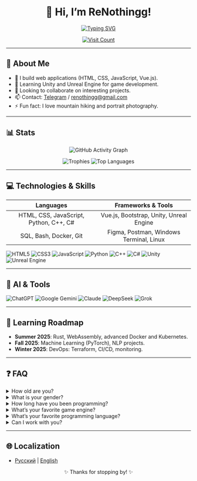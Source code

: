 <h1 align="center">
  👋 Hi, I’m ReNothingg!
</h1>

<p align="center">
  <a href="https://git.io/typing-svg">
    <img src="https://readme-typing-svg.demolab.com?font=Fira+Code&weight=500&size=32&pause=1000&center=true&width=800&height=100&lines=Frontend+|+Backend+|+Game+Dev" alt="Typing SVG" />
  </a>
</p>

<p align="center">
  <a href="https://github.com/renothingg">
    <img src="https://count.getloli.com/get/@renothingg?theme=rule34" alt="Visit Count" />
  </a>
</p>

---

## 🚀 About Me

* 🔭 I build web applications (HTML, CSS, JavaScript, Vue.js).
* 🌱 Learning Unity and Unreal Engine for game development.
* 👯 Looking to collaborate on interesting projects.
* 📫 Contact: [Telegram](https://t.me/ReNothingg) / [renothingg@gmail.com](mailto:renothingg@gmail.com)
* ⚡ Fun fact: I love mountain hiking and portrait photography.

---

## 📊 Stats

<p align="center">
  <img src="https://github-readme-activity-graph.vercel.app/graph?username=renothingg&bg_color=0d1117&color=58a6ff&line=58a6ff&point=58a6ff&area=true&area_color=161b22&radius=8&hide_border=true" alt="GitHub Activity Graph" />
</p>

<p align="center">
  <img src="https://github-profile-trophy.vercel.app/?username=renothingg&theme=onedark&no-bg=true&no-frame=true&margin-w=10&margin-h=10" alt="Trophies" />
  <img src="https://github-readme-stats.vercel.app/api/top-langs/?username=renothingg&layout=compact&langs_count=6&theme=onedark&hide_border=true" alt="Top Languages" />
</p>

---

## 💻 Technologies & Skills

|               Languages               |      Frameworks & Tools      |
| :-----------------------------------: | :---------------------------: |
| HTML, CSS, JavaScript, Python, C++, C# | Vue.js, Bootstrap, Unity, Unreal Engine |
|       SQL, Bash, Docker, Git          | Figma, Postman, Windows Terminal, Linux |

![HTML5](https://img.shields.io/badge/HTML5-E34F26?style=for-the-badge&logo=html5)
![CSS3](https://img.shields.io/badge/CSS3-1572B6?style=for-the-badge&logo=css3)
![JavaScript](https://img.shields.io/badge/JavaScript-F7DF1E?style=for-the-badge&logo=javascript)
![Python](https://img.shields.io/badge/Python-3776AB?style=for-the-badge&logo=python)
![C++](https://img.shields.io/badge/C++-00599C?style=for-the-badge&logo=c%2B%2B)
![C#](https://img.shields.io/badge/C%23-239120?style=for-the-badge&logo=c-sharp)
![Unity](https://img.shields.io/badge/Unity-000000?style=for-the-badge&logo=unity)
![Unreal Engine](https://img.shields.io/badge/Unreal_Engine-0E1128?style=for-the-badge&logo=unrealengine)

---

## 🤖 AI & Tools

![ChatGPT](https://img.shields.io/badge/ChatGPT-74AA9C?style=for-the-badge&logo=openai)
![Google Gemini](https://img.shields.io/badge/Google_Gemini-8E75B2?style=for-the-badge&logo=google)
![Claude](https://img.shields.io/badge/Claude-000000?style=for-the-badge&logo=anthropic)
![DeepSeek](https://img.shields.io/badge/DeepSeek-0066FF?style=for-the-badge&logo=deepseek)
![Grok](https://img.shields.io/badge/Grok-000000?style=for-the-badge&logo=grok)

---

## 🎯 Learning Roadmap

* **Summer 2025**: Rust, WebAssembly, advanced Docker and Kubernetes.  
* **Fall 2025**: Machine Learning (PyTorch), NLP projects.  
* **Winter 2025**: DevOps: Terraform, CI/CD, monitoring.  

---

## ❓ FAQ

<details>
  <summary>How old are you?</summary>
  Old enough to know that while(true) is a bad idea, but not old enough to stop using it.
</details>

<details>
  <summary>What is your gender?</summary>
  There’s an entrance and an exit door. That means I’m… probably bidirectional. The question is open, but functional!
</details>

<details>
  <summary>How long have you been programming?</summary>
  Since 2015. Back then, HTML didn’t pretend to be a real language, and I still believed in friendship between front-end and back-end.
</details>

<details>
  <summary>What’s your favorite game engine?</summary>
  The one where the scene doesn’t crash because of a forgotten collider. But in general—Unity, until it starts charging for every character jump.
</details>

<details>
  <summary>What’s your favorite programming language?</summary>
  C#—because I love it when code is like IKEA: everything in place, convenient and beautiful, until you start assembling in production.  
  I also respect Python a bit—it’s like slippers: comfy and warm… but you wouldn’t wear them outside.
</details>

<details>
  <summary>Can I work with you?</summary>
  Of course! Just pass one test first: set up Git without Google and survive a code review by myself.
</details>

---

## 🌐 Localization

* [Русский](README.md) | [English](README-en.md)

<p align="center">✨ Thanks for stopping by! ✨</p>
